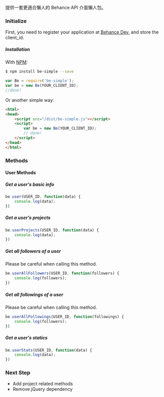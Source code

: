 提供一套更適合懶人的 Behance API 介面懶人包。

### Initialize
First, you need to register your application at [Behance Dev](https://www.behance.net/dev/register), and store the client_id.

##### Installation
With [NPM](https://www.npmjs.com/package/be-simple):
```sh
$ npm install be-simple --save
```
```js
var Be = require('be-simple');
var be = new Be(YOUR_CLIENT_ID);
//done!
```
Or another simple way:
```html
<html>
<head>
	<script src="/dist/be-simple.js"></script>
	<script>
		var be = new Be(YOUR_CLIENT_ID);
		// done!
	</script>
</head>
</html>
```
### Methods
#### User Methods

##### Get a user's basic info
```js
be.user(USER_ID, function(data) {
	console.log(data);
})
```

##### Get a user's projects
```js
be.userProjects(USER_ID, function(data) {
	console.log(data);
})
```

##### Get all followers of a user
Please be careful when calling this method.
```js
be.userAllFollowers(USER_ID, function(followers) {
	console.log(followers);
})
```

##### Get all followings of a user
Please be careful when calling this method.
```js
be.userAllFollowings(USER_ID, function(followings) {
	console.log(followers);
})
```

##### Get a user's statics
```js
be.userStats(USER_ID, function(data) {
	console.log(data);
})
```

### Next Step
- Add project related methods
- Remove jQuery dependency 